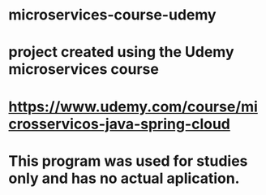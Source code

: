# microservices-course-udemy

# project created using the Udemy microservices course

# https://www.udemy.com/course/microsservicos-java-spring-cloud

# This program was used for studies only and has no actual aplication.